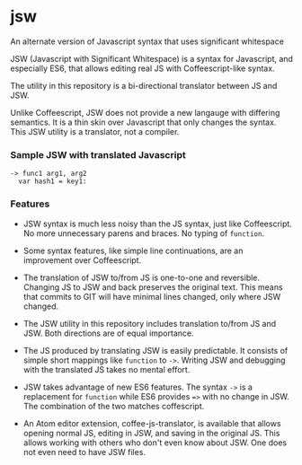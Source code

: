 # jsw
An alternate version of Javascript syntax that uses significant whitespace

JSW (Javascript with Significant Whitespace) is a syntax for Javascript, and especially ES6, that allows editing real JS with Coffeescript-like syntax. 

The utility in this repository is a bi-directional translator between JS and JSW.

Unlike Coffeescript, JSW does not provide a new langauge with differing semantics.  It is a thin skin over Javascript that only changes the syntax. This JSW utility is a translator, not a compiler. 

### Sample JSW with translated Javascript

```
-> func1 arg1, arg2
  var hash1 = key1:
```

### Features

- JSW syntax is much less noisy than the JS syntax, just like Coffeescript.  No more unnecessary parens and braces.  No typing of `function`.

- Some syntax features, like simple line continuations, are an improvement over Coffeescript.

- The translation of JSW to/from JS is one-to-one and reversible.  Changing JS to JSW and back preserves the original text.  This means that commits to GIT will have minimal lines changed, only where JSW changed.

- The JSW utility in this repository includes translation to/from JS and JSW.  Both directions are of equal importance.

- The JS produced by translating JSW is easily predictable.  It consists of simple short mappings like `function` to `->`.  Writing JSW and debugging with the translated JS takes no mental effort.

- JSW takes advantage of new ES6 features.  The syntax `->` is a replacement for `function` while ES6 provides `=>` with no change in JSW.  The combination of the two matches coffescript.

- An Atom editor extension, coffee-js-translator, is available that allows opening normal JS, editing in JSW, and saving in the original JS.  This allows working with others who don't even know about JSW.  One does not even need to have JSW files.


